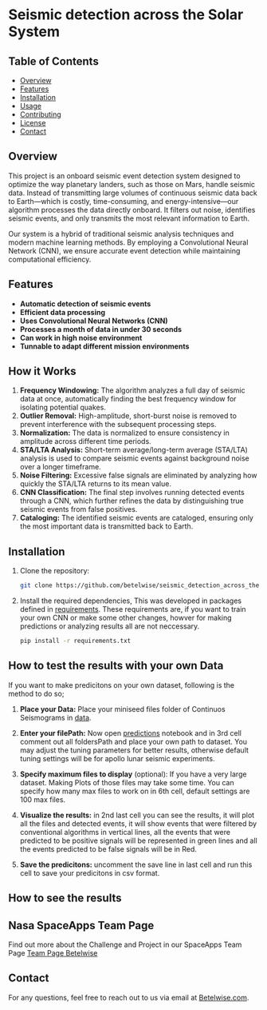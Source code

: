 # Seismic detection across the Solar System

## Table of Contents
- [Overview](#overview)
- [Features](#features)
- [Installation](#installation)
- [Usage](#usage)
- [Contributing](#contributing)
- [License](#license)
- [Contact](#contact)

## Overview
This project is an onboard seismic event detection system designed to optimize the way planetary landers, such as those on Mars, handle seismic data. Instead of transmitting large volumes of continuous seismic data back to Earth—which is costly, time-consuming, and energy-intensive—our algorithm processes the data directly onboard. It filters out noise, identifies seismic events, and only transmits the most relevant information to Earth.

Our system is a hybrid of traditional seismic analysis techniques and modern machine learning methods. By employing a Convolutional Neural Network (CNN), we ensure accurate event detection while maintaining computational efficiency.

## Features
- **Automatic detection of seismic events**
- **Efficient data processing**
- **Uses Convolutional Neural Networks (CNN)**
- **Processes a month of data in under 30 seconds**
- **Can work in high noise environment**
- **Tunnable to adapt different mission environments**

## How it Works
1. **Frequency Windowing:** The algorithm analyzes a full day of seismic data at once, automatically finding the best frequency window for isolating potential quakes.
2. **Outlier Removal:** High-amplitude, short-burst noise is removed to prevent interference with the subsequent processing steps.
3. **Normalization:** The data is normalized to ensure consistency in amplitude across different time periods.
4. **STA/LTA Analysis:** Short-term average/long-term average (STA/LTA) analysis is used to compare seismic events against background noise over a longer timeframe.
5. **Noise Filtering:** Excessive false signals are eliminated by analyzing how quickly the STA/LTA returns to its mean value.
6. **CNN Classification:** The final step involves running detected events through a CNN, which further refines the data by distinguishing true seismic events from false positives.
7. **Cataloging:** The identified seismic events are cataloged, ensuring only the most important data is transmitted back to Earth.

## Installation
1. Clone the repository:
   ```bash
   git clone https://github.com/betelwise/seismic_detection_across_the_solar_system


2. Install the required dependencies, This was developed in packages defined in [requirements](requirements.txt). These requirements are, if you want to train your own CNN or make some other changes, howver for making predictions or analyzing results all are not neccessary.
    ```bash
    pip install -r requirements.txt

## How to test the results with your own Data

If you want to make predicitons on your own dataset, following is the method to do so;
1. **Place your Data:** Place your miniseed files folder of Continuos Seismograms in [data](data).

2. **Enter your filePath:** Now open [predictions](predictions.ipynb) notebook and in 3rd cell comment out all foldersPath and place your own path to dataset. You may adjust the tuning parameters for better results, otherwise default tuning settings will be for apollo lunar seismic experiments.

3. **Specify maximum files to display** (optional): If you have a very large dataset. Making Plots of those files may take some time. You can specify how many max files to work on in 6th cell, default settings are 100 max files.

4. **Visualize the results:** in 2nd last cell you can see the results, it will plot all the files and detected events, it will show events that were filtered by conventional algorithms in vertical lines, all the events that were predicted to be positive signals will be represented in green lines and all the events predicted to be false signals will be in Red.

5. **Save the predicitons:** uncomment the save line in last cell and run this cell to save your predicitons in csv format.



## How to see the results


## Nasa SpaceApps Team Page
Find out more about the Challenge and Project in our SpaceApps Team Page
[Team Page Betelwise](https://www.spaceappschallenge.org/nasa-space-apps-2024/find-a-team/betelwise1/)

## Contact
For any questions, feel free to reach out to us via email at [Betelwise.com](betelwise.com).
